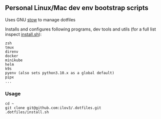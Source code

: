## Personal Linux/Mac dev env bootstrap scripts

Uses GNU [stow](https://www.gnu.org/software/stow/) to manage dotfiles

Installs and configures following programs, dev tools and utils (for a full list inspect [install.sh](install.sh)):
```
zsh
tmux
direnv
docker
minikube
helm
k9s
pyenv (also sets python3.10.x as a global default)
pipx
...
```

### Usage

```shell
cd ~
git clone git@github.com:ilov3/.dotfiles.git
.dotfiles/install.sh
```
